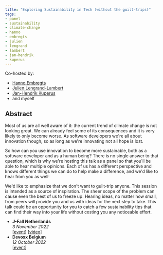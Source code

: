 ```yaml
---
title: "Exploring Sustainability in Tech (without the guilt-trips)"
tags:
- panel
- sustainability
- climate-change
- hanno
- embregts
- julien
- lengrand
- lambert
- jan-hendrik
- kuperus
---
```

Co-hosted by:

- [Hanno Embregts](https://twitter.com/hannotify)
- [Julien Lengrand-Lambert](https://twitter.com/jlengrand)
- [Jan-Hendrik Kuperus](https://twitter.com/jhkuperus)
- and myself

## Abstract

Most of us are all well aware of it: the current trend of climate change is not looking great. We can already feel some of its consequences and it is very likely to only become worse. As software developers we're all about innovation though, so as long as we're innovating not all hope is lost.

So how can you use innovation to become more sustainable, both as a software developer and as a human being? There is no single answer to that question, which is why we're hosting this talk as a panel so that you'll be able to hear multiple opinions. Each of us has a different perspective and knows different things we can do to help make a difference, and we'd like to hear from you as well!

We'd like to emphasize that we don't want to guilt-trip anyone. This session is intended as a source of inspiration. The sheer scope of the problem can cause even the best of us to freeze up. Hearing ideas, no matter how small, from peers will provide you and us with ideas for the next step to take. This talk could be an opportunity for you to catch a few sustainability tips that can find their way into your life without costing you any noticeable effort.

* **J-Fall Netherlands**
  <br>
  _3 November 2022_
  <br>
  [[event](https://jfall.nl/timetable-2022/)] [[video](https://www.youtube.com/watch?v=WTlrLnDFLG8)]
* **Devoxx Belgium**
  <br>
  _12 October 2022_
  <br>
  [[event](https://devoxx.be)]
